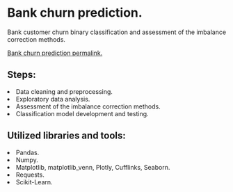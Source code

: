 # Bank churn prediction.
Bank customer churn binary classification and assessment of the imbalance correction methods.<br>

[Bank churn prediction permalink.](https://github.com/mrBrain101/Yandex_Practicum_projects/blob/37af55c987df54160e098d30ce14364cc1afd741/ML_Bank_Churn/Ya_Practikum_ML_Bank_Churn_RUS.ipynb)

## Steps:
<li>Data cleaning and preprocessing.
<li>Exploratory data analysis.
<li>Assessment of the imbalance correction methods.
<li>Classification model development and testing.
  
## Utilized libraries and tools:
<li>Pandas.
<li>Numpy.
<li>Matplotlib, matplotlib_venn, Plotly, Cufflinks, Seaborn.
<li>Requests.
<li>Scikit-Learn.
